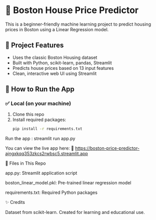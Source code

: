 # 🏡 Boston House Price Predictor

This is a beginner-friendly machine learning project to predict housing prices in Boston using a Linear Regression model.

## 📌 Project Features

- Uses the classic Boston Housing dataset
- Built with Python, scikit-learn, pandas, Streamlit
- Predicts house prices based on 13 input features
- Clean, interactive web UI using Streamlit

## 🚀 How to Run the App

### ✅ Local (on your machine)
1. Clone this repo
2. Install required packages:
   ```bash
   pip install -r requirements.txt
Run the app :
streamlit run app.py

You can view the live app here: 🔗 https://boston-price-predictor-ajngxkqq353zkcs2rwbsc5.streamlit.app

📁 Files in This Repo

app.py: Streamlit application script

boston_linear_model.pkl: Pre-trained linear regression model

requirements.txt: Required Python packages

✨ Credits

Dataset from scikit-learn. Created for learning and educational use.
